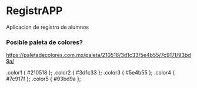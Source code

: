 # RegistrAPP
 Aplicacion de registro de alumnos

### Posible paleta de colores?
https://paletadecolores.com.mx/paleta/210518/3d1c33/5e4b55/7c917f/93bd9a/
 
 .color1 { #210518 };
 .color2 { #3d1c33 };
 .color3 { #5e4b55 };
 .color4 { #7c917f };
 .color5 { #93bd9a };

